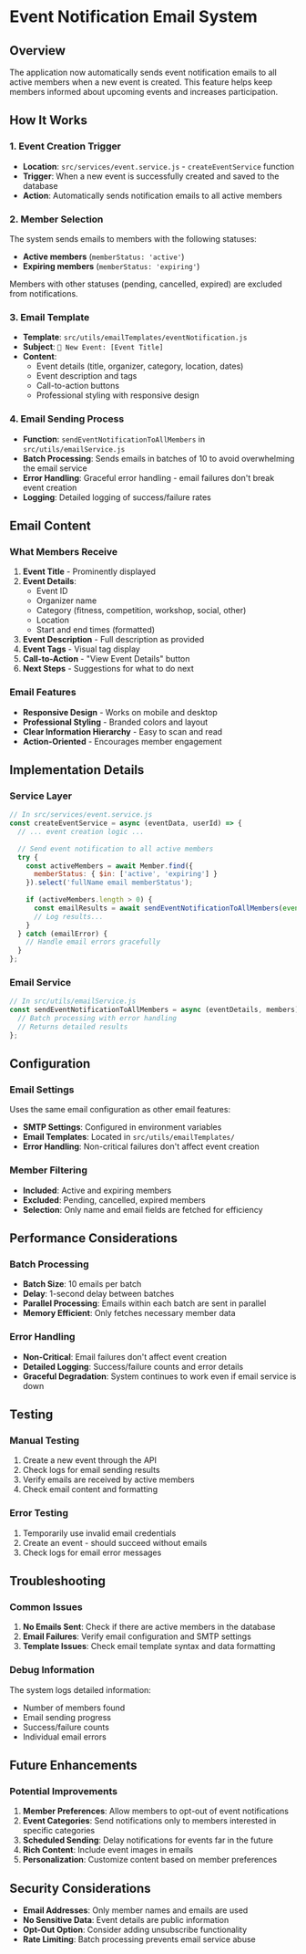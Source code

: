 # Event Notification Email System

## Overview
The application now automatically sends event notification emails to all active members when a new event is created. This feature helps keep members informed about upcoming events and increases participation.

## How It Works

### 1. **Event Creation Trigger**
- **Location**: `src/services/event.service.js` - `createEventService` function
- **Trigger**: When a new event is successfully created and saved to the database
- **Action**: Automatically sends notification emails to all active members

### 2. **Member Selection**
The system sends emails to members with the following statuses:
- **Active members** (`memberStatus: 'active'`)
- **Expiring members** (`memberStatus: 'expiring'`)

Members with other statuses (pending, cancelled, expired) are excluded from notifications.

### 3. **Email Template**
- **Template**: `src/utils/emailTemplates/eventNotification.js`
- **Subject**: `🎉 New Event: [Event Title]`
- **Content**: 
  - Event details (title, organizer, category, location, dates)
  - Event description and tags
  - Call-to-action buttons
  - Professional styling with responsive design

### 4. **Email Sending Process**
- **Function**: `sendEventNotificationToAllMembers` in `src/utils/emailService.js`
- **Batch Processing**: Sends emails in batches of 10 to avoid overwhelming the email service
- **Error Handling**: Graceful error handling - email failures don't break event creation
- **Logging**: Detailed logging of success/failure rates

## Email Content

### **What Members Receive**
1. **Event Title** - Prominently displayed
2. **Event Details**:
   - Event ID
   - Organizer name
   - Category (fitness, competition, workshop, social, other)
   - Location
   - Start and end times (formatted)
3. **Event Description** - Full description as provided
4. **Event Tags** - Visual tag display
5. **Call-to-Action** - "View Event Details" button
6. **Next Steps** - Suggestions for what to do next

### **Email Features**
- **Responsive Design** - Works on mobile and desktop
- **Professional Styling** - Branded colors and layout
- **Clear Information Hierarchy** - Easy to scan and read
- **Action-Oriented** - Encourages member engagement

## Implementation Details

### **Service Layer**
```javascript
// In src/services/event.service.js
const createEventService = async (eventData, userId) => {
  // ... event creation logic ...
  
  // Send event notification to all active members
  try {
    const activeMembers = await Member.find({ 
      memberStatus: { $in: ['active', 'expiring'] }
    }).select('fullName email memberStatus');
    
    if (activeMembers.length > 0) {
      const emailResults = await sendEventNotificationToAllMembers(event, activeMembers);
      // Log results...
    }
  } catch (emailError) {
    // Handle email errors gracefully
  }
};
```

### **Email Service**
```javascript
// In src/utils/emailService.js
const sendEventNotificationToAllMembers = async (eventDetails, members) => {
  // Batch processing with error handling
  // Returns detailed results
};
```

## Configuration

### **Email Settings**
Uses the same email configuration as other email features:
- **SMTP Settings**: Configured in environment variables
- **Email Templates**: Located in `src/utils/emailTemplates/`
- **Error Handling**: Non-critical failures don't affect event creation

### **Member Filtering**
- **Included**: Active and expiring members
- **Excluded**: Pending, cancelled, expired members
- **Selection**: Only name and email fields are fetched for efficiency

## Performance Considerations

### **Batch Processing**
- **Batch Size**: 10 emails per batch
- **Delay**: 1-second delay between batches
- **Parallel Processing**: Emails within each batch are sent in parallel
- **Memory Efficient**: Only fetches necessary member data

### **Error Handling**
- **Non-Critical**: Email failures don't affect event creation
- **Detailed Logging**: Success/failure counts and error details
- **Graceful Degradation**: System continues to work even if email service is down

## Testing

### **Manual Testing**
1. Create a new event through the API
2. Check logs for email sending results
3. Verify emails are received by active members
4. Check email content and formatting

### **Error Testing**
1. Temporarily use invalid email credentials
2. Create an event - should succeed without emails
3. Check logs for email error messages

## Troubleshooting

### **Common Issues**
1. **No Emails Sent**: Check if there are active members in the database
2. **Email Failures**: Verify email configuration and SMTP settings
3. **Template Issues**: Check email template syntax and data formatting

### **Debug Information**
The system logs detailed information:
- Number of members found
- Email sending progress
- Success/failure counts
- Individual email errors

## Future Enhancements

### **Potential Improvements**
1. **Member Preferences**: Allow members to opt-out of event notifications
2. **Event Categories**: Send notifications only to members interested in specific categories
3. **Scheduled Sending**: Delay notifications for events far in the future
4. **Rich Content**: Include event images in emails
5. **Personalization**: Customize content based on member preferences

## Security Considerations
- **Email Addresses**: Only member names and emails are used
- **No Sensitive Data**: Event details are public information
- **Opt-Out Option**: Consider adding unsubscribe functionality
- **Rate Limiting**: Batch processing prevents email service abuse 